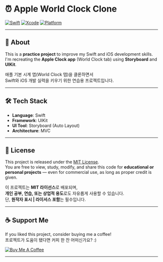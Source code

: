 # ⏰ Apple World Clock Clone

[![Swift](https://img.shields.io/badge/Made_with-Swift-orange?logo=swift)](https://swift.org)
[![Xcode](https://img.shields.io/badge/IDE-Xcode-blue?logo=xcode&logoColor=white)](https://developer.apple.com/xcode/)
[![Platform](https://img.shields.io/badge/Platform-iOS-lightgrey?logo=apple)](https://developer.apple.com/xcode/)

---

## 📱 About

This is a **practice project** to improve my Swift and iOS development skills.  
I'm recreating the **Apple Clock app** (World Clock tab) using **Storyboard** and **UIKit**.

애플 기본 시계 앱(World Clock 탭)을 클론하면서  
Swift와 iOS 개발 실력을 키우기 위한 연습용 프로젝트입니다.

---

## 🛠️ Tech Stack

- **Language**: Swift
- **Framework**: UIKit
- **UI Tool**: Storyboard (Auto Layout)
- **Architecture**: MVC

---

## 📄 License

This project is released under the [MIT License](LICENSE).  
You are free to view, study, modify, and share this code for **educational or personal projects** — even for commercial use, as long as proper credit is given.

이 프로젝트는 **MIT 라이선스**로 배포되며,  
**개인 공부, 연습, 또는 상업적 용도**로도 자유롭게 사용할 수 있습니다.  
단, **원작자 표시 | 라이서스 포함**는 필수입니다.

---

## ☕ Support Me

If you liked this project, consider buying me a coffee!  
프로젝트가 도움이 됐다면 커피 한 잔 어떠신가요? :)

[![Buy Me A Coffee](https://cdn.buymeacoffee.com/buttons/v2/default-yellow.png)](https://www.buymeacoffee.com/s4goo)

---
